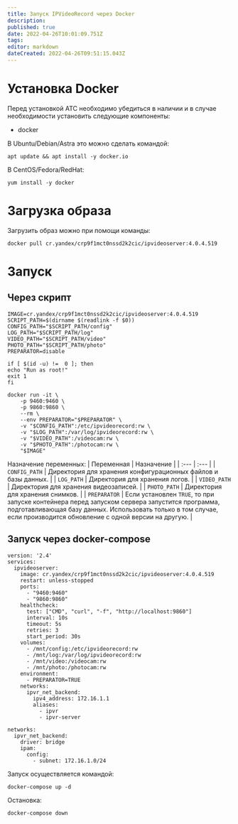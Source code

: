 ```yaml
---
title: Запуск IPVideoRecord через Docker
description: 
published: true
date: 2022-04-26T10:01:09.751Z
tags: 
editor: markdown
dateCreated: 2022-04-26T09:51:15.043Z
---
```


# Установка Docker
Перед установкой АТС необходимо убедиться в наличии и в случае необходимости установить следующие компоненты:
- docker

В Ubuntu/Debian/Astra это можно сделать командой:
```
apt update && apt install -y docker.io
```
В CentOS/Fedora/RedHat:
```
yum install -y docker
```

# Загрузка образа
Загрузить образ можно при помощи команды:
```
docker pull cr.yandex/crp9f1mct0nssd2k2cic/ipvideoserver:4.0.4.519
```

# Запуск
## Через скрипт
```
IMAGE=cr.yandex/crp9f1mct0nssd2k2cic/ipvideoserver:4.0.4.519
SCRIPT_PATH=$(dirname $(readlink -f $0))
CONFIG_PATH="$SCRIPT_PATH/config"
LOG_PATH="$SCRIPT_PATH/log"
VIDEO_PATH="$SCRIPT_PATH/video"
PHOTO_PATH="$SCRIPT_PATH/photo"
PREPARATOR=disable

if [ $(id -u) !=  0 ]; then
echo "Run as root!"
exit 1
fi

docker run -it \
	-p 9460:9460 \
	-p 9860:9860 \
	--rm \
	--env PREPARATOR="$PREPARATOR" \
	-v "$CONFIG_PATH":/etc/ipvideorecord:rw \
	-v "$LOG_PATH":/var/log/ipvideorecord:rw \
	-v "$VIDEO_PATH":/videocam:rw \
	-v "$PHOTO_PATH":/photocam:rw \
	"$IMAGE"
```
Назначение переменных:
| Переменная | Назначение |
| :--- | :--- |
| `CONFIG_PATH` | Директория для хранения конфигурационных файлов и базы данных. |
| `LOG_PATH` | Директория для хранения логов. |
| `VIDEO_PATH` | Директория для хранения видеозаписей. |
| `PHOTO_PATH` | Директория для хранения снимков. |
| `PREPARATOR` | Если установлен `TRUE`, то при запуске контейнера перед запуском сервера запустится программа, подготавливающая базу данных. Использовать только в том случае, если производится обновление с одной версии на другую. |

## Запуск через docker-compose
```
version: '2.4'
services:
  ipvideoserver:
    image: cr.yandex/crp9f1mct0nssd2k2cic/ipvideoserver:4.0.4.519
    restart: unless-stopped
    ports:
      - "9460:9460"
      - "9860:9860"
    healthcheck:
      test: ["CMD", "curl", "-f", "http://localhost:9860"]
      interval: 10s
      timeout: 5s
      retries: 3
      start_period: 30s
    volumes:
      - /mnt/config:/etc/ipvideorecord:rw
      - /mnt/log:/var/log/ipvideorecord:rw
      - /mnt/video:/videocam:rw
      - /mnt/photo:/photocam:rw
    environment:
      - PREPARATOR=TRUE
    networks:
      ipvr_net_backend:
        ipv4_address: 172.16.1.1
        aliases:
          - ipvr
          - ipvr-server

networks:
  ipvr_net_backend:
    driver: bridge
    ipam:
      config:
        - subnet: 172.16.1.0/24

```
Запуск осуществляется командой:
```
docker-compose up -d
```
Остановка:
```
docker-compose down
```
